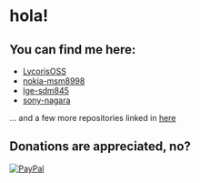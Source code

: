 # hola!
## You can find me here:
- [LycorisOSS](https://github.com/LycorisOSS)
- [nokia-msm8998](https://github.com/nokia-msm8998)
- [lge-sdm845](https://github.com/lge-sdm845)
- [sony-nagara](https://github.com/sony-nagara)

... and a few more repositories linked in [here](https://github.com/log1cs?tab=repositories)

## Donations are appreciated, no?
[![PayPal](https://img.shields.io/badge/PayPal-00457C?style=for-the-badge&logo=paypal&logoColor=white)](https://paypal.me/log1cs)
